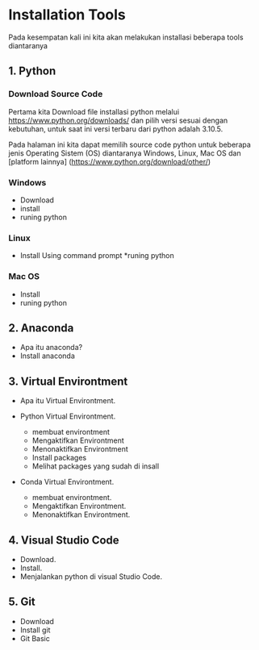 # Installation Tools
Pada kesempatan kali ini kita akan melakukan installasi beberapa tools diantaranya
## 1. Python 
### Download Source Code
Pertama kita Download file installasi python melalui https://www.python.org/downloads/ dan pilih versi sesuai dengan kebutuhan, untuk saat ini versi terbaru dari python adalah 3.10.5.

Pada halaman ini kita dapat memilih source code python untuk beberapa jenis Operating Sistem (OS) diantaranya Windows, Linux, Mac OS dan [platform lainnya] (https://www.python.org/download/other/)
### Windows
* Download 
* install
* runing python
### Linux
* Install Using command prompt
*runing python
### Mac OS
* Install
* runing python
## 2. Anaconda
* Apa itu anaconda?
* Install anaconda


## 3. Virtual Environtment
* Apa itu Virtual Environtment.
* Python Virtual Environtment.
    * membuat environtment
    * Mengaktifkan Environtment
    * Menonaktifkan Environtment
    * Install packages
    * Melihat packages yang sudah di insall

* Conda Virtual Environtment.
    * membuat environtment.
    * Mengaktifkan Environtment.
    * Menonaktifkan Environtment.
## 4. Visual Studio Code
* Download.
* Install.
* Menjalankan python di visual Studio Code.
## 5. Git
* Download
* Install git
* Git Basic